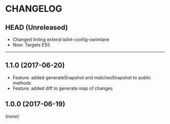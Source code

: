 CHANGELOG
=========

## HEAD (Unreleased)
* Changed linting extend tslint-config-swimlane
* Now: Targets ES5

--------------------

## 1.1.0 (2017-06-20)
* Feature: added generateSnapshot and matchesSnapshot to public methods
* Feature: added diff to generate map of changes

## 1.0.0 (2017-06-19)
_(none)_

